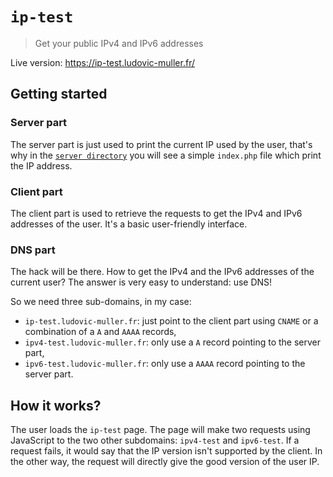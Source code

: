 `ip-test`
=========

> Get your public IPv4 and IPv6 addresses

Live version: https://ip-test.ludovic-muller.fr/

## Getting started

### Server part

The server part is just used to print the current IP used by the user, that's
why in the [`server directory`](./server) you will see a simple `index.php` file
which print the IP address.

### Client part

The client part is used to retrieve the requests to get the IPv4 and IPv6
addresses of the user. It's a basic user-friendly interface.

### DNS part

The hack will be there. How to get the IPv4 and the IPv6 addresses of the
current user? The answer is very easy to understand: use DNS!

So we need three sub-domains, in my case:
  - `ip-test.ludovic-muller.fr`: just point to the client part using `CNAME` or
    a combination of a `A` and `AAAA` records,
  - `ipv4-test.ludovic-muller.fr`: only use a `A` record pointing to the server
    part,
  - `ipv6-test.ludovic-muller.fr`: only use a `AAAA` record pointing to the
    server part.

## How it works?

The user loads the `ip-test` page. The page will make two requests using
JavaScript to the two other subdomains: `ipv4-test` and `ipv6-test`. If a
request fails, it would say that the IP version isn't supported by the client.
In the other way, the request will directly give the good version of the user
IP.
